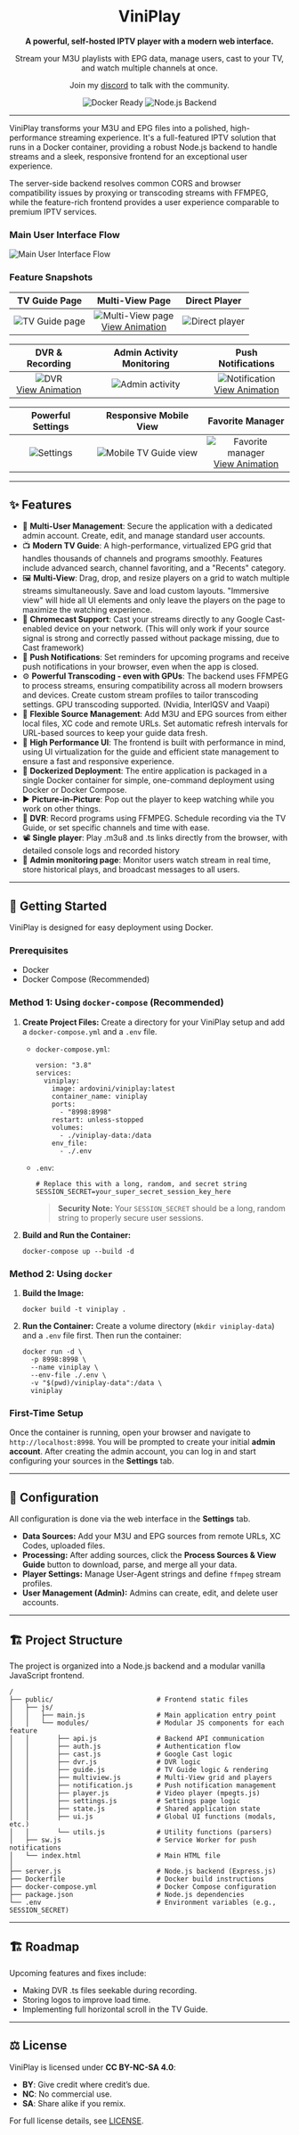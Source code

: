 <div align="center">

# ViniPlay

**A powerful, self-hosted IPTV player with a modern web interface.**

Stream your M3U playlists with EPG data, manage users, cast to your TV, and watch multiple channels at once.

Join my <a href="https://discord.gg/DXxvAw22Us">discord</a> to talk with the community.
<p>
    <img src="https://img.shields.io/badge/docker-ready-blue.svg?style=for-the-badge&logo=docker" alt="Docker Ready">
    <img src="https://img.shields.io/badge/platform-node-green.svg?style=for-the-badge&logo=node.js" alt="Node.js Backend">
</p>

</div>

---

ViniPlay transforms your M3U and EPG files into a polished, high-performance streaming experience. It's a full-featured IPTV solution that runs in a Docker container, providing a robust Node.js backend to handle streams and a sleek, responsive frontend for an exceptional user experience.

The server-side backend resolves common CORS and browser compatibility issues by proxying or transcoding streams with FFMPEG, while the feature-rich frontend provides a user experience comparable to premium IPTV services.

### Main User Interface Flow
![Main User Interface Flow](https://github.com/ardoviniandrea/ViniPlay/blob/main/images/viniplay-main%20ux-min.gif)

### Feature Snapshots

| TV Guide Page | Multi-View Page | Direct Player |
| :---: | :---: | :---: |
| ![TV Guide page](https://i.imgur.com/O7jk6X1.png) | ![Multi-View page](https://i.imgur.com/eE3R0Hr.png) <br> [View Animation](https://github.com/ardoviniandrea/ViniPlay/blob/main/images/multiview.gif) | ![Direct player](https://i.imgur.com/ftmxvss.png) |

| DVR & Recording | Admin Activity Monitoring | Push Notifications |
| :---: | :---: | :---: |
| ![DVR](https://i.imgur.com/XVhT1pH.png) <br> [View Animation](https://github.com/ardoviniandrea/ViniPlay/blob/main/images/DVR.gif) | ![Admin activity](https://i.imgur.com/4zaFF1v.png) | ![Notification](https://i.imgur.com/D4hFLoI.png) <br> [View Animation](https://github.com/ardoviniandrea/ViniPlay/blob/main/images/notification.gif) |

| Powerful Settings | Responsive Mobile View | Favorite Manager |
| :---: | :---: | :---: |
| ![Settings](https://i.imgur.com/FxOFq88.png) | ![Mobile TV Guide view](https://i.imgur.com/j8LjxSf.png) | ![Favorite manager](https://i.imgur.com/kKCnkFg.png) <br> [View Animation](https://github.com/ardoviniandrea/ViniPlay/blob/main/images/Favorites.gif) |


---

## ✨ Features

 - 👤 **Multi-User Management**: Secure the application with a dedicated admin account. Create, edit, and manage standard user accounts.
 - 📺 **Modern TV Guide**: A high-performance, virtualized EPG grid that handles thousands of channels and programs smoothly. Features include advanced search, channel favoriting, and a "Recents" category.
 - 🖼️ **Multi-View**: Drag, drop, and resize players on a grid to watch multiple streams simultaneously. Save and load custom layouts. "Immersive view" will hide all UI elements and only leave the players on the page to maximize the watching experience.
 - 🛜 **Chromecast Support**: Cast your streams directly to any Google Cast-enabled device on your network. (This will only work if your source signal is strong and correctly passed without package missing, due to Cast framework)
 - 🔔 **Push Notifications**: Set reminders for upcoming programs and receive push notifications in your browser, even when the app is closed.
 - ⚙️ **Powerful Transcoding - even with GPUs**: The backend uses FFMPEG to process streams, ensuring compatibility across all modern browsers and devices. Create custom stream profiles to tailor transcoding settings. GPU transcoding supported. (Nvidia, InterlQSV and Vaapi)
 - 📂 **Flexible Source Management**: Add M3U and EPG sources from either local files, XC code and remote URLs. Set automatic refresh intervals for URL-based sources to keep your guide data fresh.
 - 🚀 **High Performance UI**: The frontend is built with performance in mind, using UI virtualization for the guide and efficient state management to ensure a fast and responsive experience.
 - 🐳 **Dockerized Deployment**: The entire application is packaged in a single Docker container for simple, one-command deployment using Docker or Docker Compose.
 - ▶️ **Picture-in-Picture**: Pop out the player to keep watching while you work on other things.
 - 🎥 **DVR**: Record programs using FFMPEG. Schedule recording via the TV Guide, or set specific channels and time with ease.
 - 📽️ **Single player**: Play .m3u8 and .ts links directly from the browser, with detailed console logs and recorded history
 - 👥 **Admin monitoring page**: Monitor users watch stream in real time, store historical plays, and broadcast messages to all users.
---


## 🚀 Getting Started

ViniPlay is designed for easy deployment using Docker.

### Prerequisites

-   Docker
-   Docker Compose (Recommended)
    
### Method 1: Using `docker-compose` (Recommended)

1.  **Create Project Files:** Create a directory for your ViniPlay setup and add a `docker-compose.yml` and a `.env` file.
    
    -   `docker-compose.yml`:
        
        ```
        version: "3.8"
        services:
          viniplay:
            image: ardovini/viniplay:latest
            container_name: viniplay
            ports:
              - "8998:8998"
            restart: unless-stopped
            volumes:
              - ./viniplay-data:/data
            env_file:
              - ./.env
        
        ```
        
    -   `.env`:
        
        ```
        # Replace this with a long, random, and secret string
        SESSION_SECRET=your_super_secret_session_key_here
        
        ```
        
        > **Security Note:** Your `SESSION_SECRET` should be a long, random string to properly secure user sessions.
    
2.  **Build and Run the Container:**
    
    ```
    docker-compose up --build -d
    
    ```

### Method 2: Using `docker`

1.  **Build the Image:**
    
    ```
    docker build -t viniplay .
    
    ```
    
2.  **Run the Container:** Create a volume directory (`mkdir viniplay-data`) and a `.env` file first. Then run the container:
    
    ```
    docker run -d \
      -p 8998:8998 \
      --name viniplay \
      --env-file ./.env \
      -v "$(pwd)/viniplay-data":/data \
      viniplay
    
    ```
    
### First-Time Setup

Once the container is running, open your browser and navigate to `http://localhost:8998`. You will be prompted to create your initial **admin account**. After creating the admin account, you can log in and start configuring your sources in the **Settings** tab.

---
## 🔧 Configuration

All configuration is done via the web interface in the **Settings** tab.

-   **Data Sources:** Add your M3U and EPG sources from remote URLs, XC Codes, uploaded files.
-   **Processing:** After adding sources, click the **Process Sources & View Guide** button to download, parse, and merge all your data.
-   **Player Settings:** Manage User-Agent strings and define `ffmpeg` stream profiles.
-   **User Management (Admin):** Admins can create, edit, and delete user accounts.

---
## 🏗️ Project Structure

The project is organized into a Node.js backend and a modular vanilla JavaScript frontend.

```
/
├── public/                          # Frontend static files
│   ├── js/
│   │   ├── main.js                  # Main application entry point
│   │   └── modules/                 # Modular JS components for each feature
│   │       ├── api.js               # Backend API communication
│   │       ├── auth.js              # Authentication flow
│   │       ├── cast.js              # Google Cast logic
│   │       ├── dvr.js               # DVR logic
│   │       ├── guide.js             # TV Guide logic & rendering
│   │       ├── multiview.js         # Multi-View grid and players
│   │       ├── notification.js      # Push notification management
│   │       ├── player.js            # Video player (mpegts.js)
│   │       ├── settings.js          # Settings page logic
│   │       ├── state.js             # Shared application state
│   │       ├── ui.js                # Global UI functions (modals, etc.)
│   │       └── utils.js             # Utility functions (parsers)
│   ├── sw.js                        # Service Worker for push notifications
│   └── index.html                   # Main HTML file
│
├── server.js                        # Node.js backend (Express.js)
├── Dockerfile                       # Docker build instructions
├── docker-compose.yml               # Docker Compose configuration
├── package.json                     # Node.js dependencies
└── .env                             # Environment variables (e.g., SESSION_SECRET)

```

---
## 🏗️ Roadmap

Upcoming features and fixes include:

-   Making DVR .ts files seekable during recording.
-   Storing logos to improve load time.
-   Implementing full horizontal scroll in the TV Guide.

---
## ⚖️ License

ViniPlay is licensed under **CC BY-NC-SA 4.0**:

- **BY**: Give credit where credit’s due.
- **NC**: No commercial use.
- **SA**: Share alike if you remix.

For full license details, see [LICENSE](https://creativecommons.org/licenses/by-nc-sa/4.0/).
